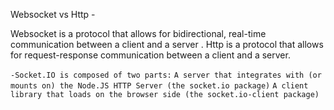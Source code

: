 Websocket vs Http - 

Websocket is a protocol that allows for bidirectional, real-time communication between a client and a server .
Http is a protocol that allows for request-response communication between a client and a server.


`-Socket.IO is composed of two parts:`
    `A server that integrates with (or mounts on) the Node.JS HTTP Server (the socket.io package)`
    `A client library that loads on the browser side (the socket.io-client package)`